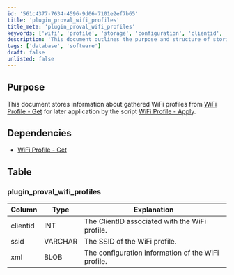 ```yaml
---
id: '561c4377-7634-4596-9d06-7101e2ef7b65'
title: 'plugin_proval_wifi_profiles'
title_meta: 'plugin_proval_wifi_profiles'
keywords: ['wifi', 'profile', 'storage', 'configuration', 'clientid', 'ssid']
description: 'This document outlines the purpose and structure of storing WiFi profiles gathered from the WiFi Profile - Get script for later application using the WiFi Profile - Apply script. It includes details about dependencies and the database table structure used for storage.'
tags: ['database', 'software']
draft: false
unlisted: false
---
```


## Purpose

This document stores information about gathered WiFi profiles from [WiFi Profile - Get](<../scripts/WiFi Profile - Get.md>) for later application by the script [WiFi Profile - Apply](<../scripts/WiFi Profile - Apply.md>).

## Dependencies

- [WiFi Profile - Get](<../scripts/WiFi Profile - Get.md>)

## Table

### plugin_proval_wifi_profiles

| Column   | Type    | Explanation                                      |
|----------|---------|--------------------------------------------------|
| clientid | INT     | The ClientID associated with the WiFi profile.   |
| ssid     | VARCHAR | The SSID of the WiFi profile.                    |
| xml      | BLOB    | The configuration information of the WiFi profile. |



